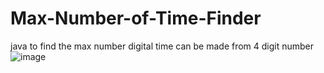 # Max-Number-of-Time-Finder
java to find the max number digital time can be made from 4 digit number
![image](https://user-images.githubusercontent.com/84064039/135476564-d1ea3cd6-902b-4783-ad59-8e9382e08b36.png)
